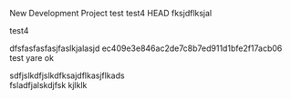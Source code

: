  New Development Project
test
test4
 HEAD
fksjdflksjal

test4


dfsfasfasfasjfaslkjalasjd
ec409e3e846ac2de7c8b7ed911d1bfe2f17acb06
test 
yare 
ok 

sdfjslkdfjslkdfksajdflkasjflkads\
fsladfjalskdjfsk
kjlklk

